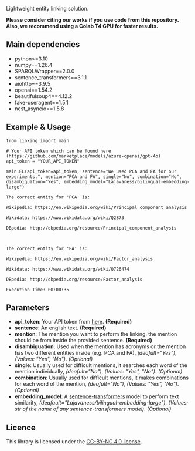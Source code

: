 Lightweight entity linking solution.

**Please consider citing our works if you use code from this repository.**
**Also, we recommend using a Colab T4 GPU for faster results.**

## Main dependencies
* python>=3.10
* numpy==1.26.4
* SPARQLWrapper==2.0.0
* sentence_transformers==3.1.1
* aiohttp==3.9.5
* openai==1.54.2
* beautifulsoup4==4.12.2
* fake-useragent==1.5.1
* nest_asyncio==1.5.8

## Example & Usage

```
from linking import main

# Your API token which can be found here (https://github.com/marketplace/models/azure-openai/gpt-4o)
api_token = "YOUR_API_TOKEN"

main.EL(api_token=api_token, sentence="We used PCA and FA for our experiments.", mention="PCA and FA", single="No", combination="No", disambiguation="Yes", embedding_model="Lajavaness/bilingual-embedding-large")
```

```
The correct entity for 'PCA' is:

Wikipedia: https://en.wikipedia.org/wiki/Principal_component_analysis

Wikidata: https://www.wikidata.org/wiki/Q2873

DBpedia: http://dbpedia.org/resource/Principal_component_analysis



The correct entity for 'FA' is:

Wikipedia: https://en.wikipedia.org/wiki/Factor_analysis

Wikidata: https://www.wikidata.org/wiki/Q726474

DBpedia: http://dbpedia.org/resource/Factor_analysis

Execution Time: 00:00:35
```

## Parameters
* **api_token**: Your API token from [here](https://github.com/marketplace/models/azure-openai/gpt-4o). **(Required)**  
* **sentence**: An english text. **(Required)**  
* **mention**: The mention you want to perform the linking, the mention should be from inside the provided sentence. **(Required)**
* **disambiguation**: Used when the mention has acronyms or the mention has two different entities inside (e.g. PCA and FA), *(deafult="Yes")*, *(Values: "Yes", "No")*. *(Optional)*   
* **single**: Usually used for difficult mentions, it searches each word of the mention individually, *(deafult="No")*, *(Values: "Yes", "No")*. *(Optional)*  
* **combination**: Usually used for difficult mentions, it makes combinations for each word of the mention, *(deafult="No")*, *(Values: "Yes", "No")*. *(Optional)*  
* **embedding_model**: A [sentence-transformers](https://sbert.net/) model to perform text similarity, *(deafault="Lajavaness/bilingual-embedding-large")*, *(Values: str of the name of any sentence-transformers model)*. *(Optional)*

## Licence
This library is licensed under the [CC-BY-NC 4.0 license](https://creativecommons.org/licenses/by-nc/4.0/).